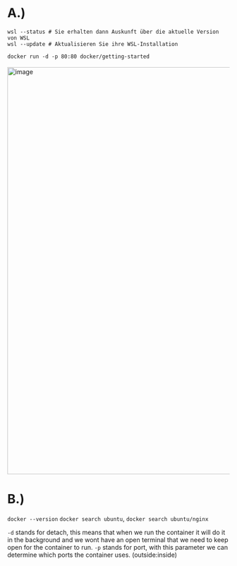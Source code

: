 # A.)
`wsl --status # Sie erhalten dann Auskunft über die aktuelle Version von WSL`<br>
`wsl --update # Aktualisieren Sie ihre WSL-Installation`<br>

`docker run -d -p 80:80 docker/getting-started` <br>  
<img width="923" alt="image" src="https://github.com/user-attachments/assets/7aa8fefa-88f7-4482-a4ea-37a929d2e964" /><br>

# B.)
`docker --version`
`docker search ubuntu`, `docker search ubuntu/nginx`

`-d` stands for detach, this means that when we run the container it will do it in the background and we wont have an open terminal that we need to keep open for the container to run.
`-p` stands for port, with this parameter we can determine which ports the container uses. (outside:inside)
